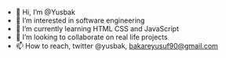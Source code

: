 - 👋 Hi, I’m @Yusbak
- 👀 I’m interested in software engineering 
- 🌱 I’m currently learning HTML CSS and JavaScript 
- 💞️ I’m looking to collaborate on real life projects 
- 📫 How to reach, twitter @yusbak, bakareyusuf90@gmail.com

<!---
Yusbak/Yusbak is a ✨ special ✨ repository because its `README.md` (this file) appears on your GitHub profile.
You can click the Preview link to take a look at your changes.
--->
